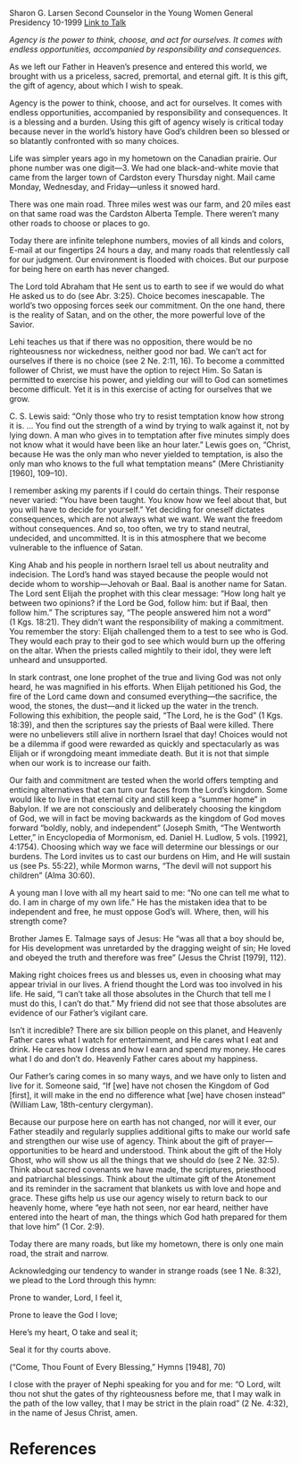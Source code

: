 Sharon G. Larsen
Second Counselor in the Young Women General Presidency
10-1999
[Link to Talk](https://www.churchofjesuschrist.org/study/general-conference/1999/10/agency-a-blessing-and-a-burden?lang=eng)

_Agency is the power to think, choose, and act for ourselves. It comes with endless opportunities, accompanied by responsibility and consequences._

As we left our Father in Heaven’s presence and entered this world, we brought with us a priceless, sacred, premortal, and eternal gift. It is this gift, the gift of agency, about which I wish to speak.

Agency is the power to think, choose, and act for ourselves. It comes with endless opportunities, accompanied by responsibility and consequences. It is a blessing and a burden. Using this gift of agency wisely is critical today because never in the world’s history have God’s children been so blessed or so blatantly confronted with so many choices.

Life was simpler years ago in my hometown on the Canadian prairie. Our phone number was one digit—3. We had one black-and-white movie that came from the larger town of Cardston every Thursday night. Mail came Monday, Wednesday, and Friday—unless it snowed hard.

There was one main road. Three miles west was our farm, and 20 miles east on that same road was the Cardston Alberta Temple. There weren’t many other roads to choose or places to go.

Today there are infinite telephone numbers, movies of all kinds and colors, E-mail at our fingertips 24 hours a day, and many roads that relentlessly call for our judgment. Our environment is flooded with choices. But our purpose for being here on earth has never changed.

The Lord told Abraham that He sent us to earth to see if we would do what He asked us to do (see Abr. 3:25). Choice becomes inescapable. The world’s two opposing forces seek our commitment. On the one hand, there is the reality of Satan, and on the other, the more powerful love of the Savior.

Lehi teaches us that if there was no opposition, there would be no righteousness nor wickedness, neither good nor bad. We can’t act for ourselves if there is no choice (see 2 Ne. 2:11, 16). To become a committed follower of Christ, we must have the option to reject Him. So Satan is permitted to exercise his power, and yielding our will to God can sometimes become difficult. Yet it is in this exercise of acting for ourselves that we grow.

C. S. Lewis said: “Only those who try to resist temptation know how strong it is. … You find out the strength of a wind by trying to walk against it, not by lying down. A man who gives in to temptation after five minutes simply does not know what it would have been like an hour later.” Lewis goes on, “Christ, because He was the only man who never yielded to temptation, is also the only man who knows to the full what temptation means” (Mere Christianity [1960], 109–10).

I remember asking my parents if I could do certain things. Their response never varied: “You have been taught. You know how we feel about that, but you will have to decide for yourself.” Yet deciding for oneself dictates consequences, which are not always what we want. We want the freedom without consequences. And so, too often, we try to stand neutral, undecided, and uncommitted. It is in this atmosphere that we become vulnerable to the influence of Satan.

King Ahab and his people in northern Israel tell us about neutrality and indecision. The Lord’s hand was stayed because the people would not decide whom to worship—Jehovah or Baal. Baal is another name for Satan. The Lord sent Elijah the prophet with this clear message: “How long halt ye between two opinions? if the Lord be God, follow him: but if Baal, then follow him.” The scriptures say, “The people answered him not a word” (1 Kgs. 18:21). They didn’t want the responsibility of making a commitment. You remember the story: Elijah challenged them to a test to see who is God. They would each pray to their god to see which would burn up the offering on the altar. When the priests called mightily to their idol, they were left unheard and unsupported.

In stark contrast, one lone prophet of the true and living God was not only heard, he was magnified in his efforts. When Elijah petitioned his God, the fire of the Lord came down and consumed everything—the sacrifice, the wood, the stones, the dust—and it licked up the water in the trench. Following this exhibition, the people said, “The Lord, he is the God” (1 Kgs. 18:39), and then the scriptures say the priests of Baal were killed. There were no unbelievers still alive in northern Israel that day! Choices would not be a dilemma if good were rewarded as quickly and spectacularly as was Elijah or if wrongdoing meant immediate death. But it is not that simple when our work is to increase our faith.

Our faith and commitment are tested when the world offers tempting and enticing alternatives that can turn our faces from the Lord’s kingdom. Some would like to live in that eternal city and still keep a “summer home” in Babylon. If we are not consciously and deliberately choosing the kingdom of God, we will in fact be moving backwards as the kingdom of God moves forward “boldly, nobly, and independent” (Joseph Smith, “The Wentworth Letter,” in Encyclopedia of Mormonism, ed. Daniel H. Ludlow, 5 vols. [1992], 4:1754). Choosing which way we face will determine our blessings or our burdens. The Lord invites us to cast our burdens on Him, and He will sustain us (see Ps. 55:22), while Mormon warns, “The devil will not support his children” (Alma 30:60).

A young man I love with all my heart said to me: “No one can tell me what to do. I am in charge of my own life.” He has the mistaken idea that to be independent and free, he must oppose God’s will. Where, then, will his strength come?

Brother James E. Talmage says of Jesus: He “was all that a boy should be, for His development was unretarded by the dragging weight of sin; He loved and obeyed the truth and therefore was free” (Jesus the Christ [1979], 112).

Making right choices frees us and blesses us, even in choosing what may appear trivial in our lives. A friend thought the Lord was too involved in his life. He said, “I can’t take all those absolutes in the Church that tell me I must do this, I can’t do that.” My friend did not see that those absolutes are evidence of our Father’s vigilant care.

Isn’t it incredible? There are six billion people on this planet, and Heavenly Father cares what I watch for entertainment, and He cares what I eat and drink. He cares how I dress and how I earn and spend my money. He cares what I do and don’t do. Heavenly Father cares about my happiness.

Our Father’s caring comes in so many ways, and we have only to listen and live for it. Someone said, “If [we] have not chosen the Kingdom of God [first], it will make in the end no difference what [we] have chosen instead” (William Law, 18th-century clergyman).

Because our purpose here on earth has not changed, nor will it ever, our Father steadily and regularly supplies additional gifts to make our world safe and strengthen our wise use of agency. Think about the gift of prayer—opportunities to be heard and understood. Think about the gift of the Holy Ghost, who will show us all the things that we should do (see 2 Ne. 32:5). Think about sacred covenants we have made, the scriptures, priesthood and patriarchal blessings. Think about the ultimate gift of the Atonement and its reminder in the sacrament that blankets us with love and hope and grace. These gifts help us use our agency wisely to return back to our heavenly home, where “eye hath not seen, nor ear heard, neither have entered into the heart of man, the things which God hath prepared for them that love him” (1 Cor. 2:9).

Today there are many roads, but like my hometown, there is only one main road, the strait and narrow.

Acknowledging our tendency to wander in strange roads (see 1 Ne. 8:32), we plead to the Lord through this hymn:





Prone to wander, Lord, I feel it,

Prone to leave the God I love;

Here’s my heart, O take and seal it;

Seal it for thy courts above.





(“Come, Thou Fount of Every Blessing,” Hymns [1948], 70)





I close with the prayer of Nephi speaking for you and for me: “O Lord, wilt thou not shut the gates of thy righteousness before me, that I may walk in the path of the low valley, that I may be strict in the plain road” (2 Ne. 4:32), in the name of Jesus Christ, amen.

# References
